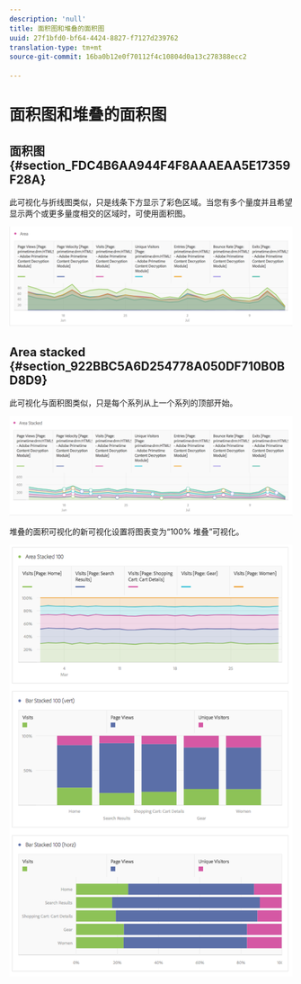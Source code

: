 ```yaml
---
description: 'null'
title: 面积图和堆叠的面积图
uuid: 27f1bfd0-bf64-4424-8827-f7127d239762
translation-type: tm+mt
source-git-commit: 16ba0b12e0f70112f4c10804d0a13c278388ecc2

---
```



# 面积图和堆叠的面积图

## 面积图 {#section_FDC4B6AA944F4F8AAAEAA5E17359F28A}

此可视化与折线图类似，只是线条下方显示了彩色区域。当您有多个量度并且希望显示两个或更多量度相交的区域时，可使用面积图。

![](assets/area.png)

## Area stacked {#section_922BBC5A6D254778A050DF710B0BD8D9}

此可视化与面积图类似，只是每个系列从上一个系列的顶部开始。

![](assets/area-stacked.png)

堆叠的面积可视化的新可视化设置将图表变为“100% 堆叠”可视化。

![](assets/areastacked100.png)

